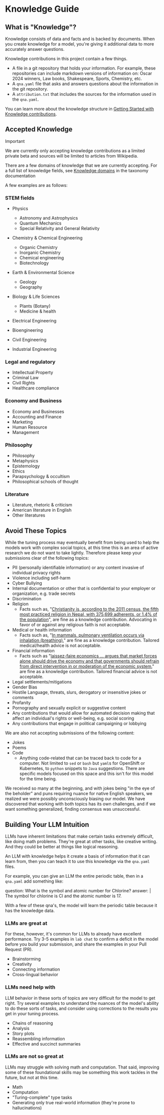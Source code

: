 # Knowledge Guide

## What is "Knowledge"?

Knowledge consists of data and facts and is backed by documents. When you create knowledge for a model, you're giving it additional data to more accurately answer questions.

Knowledge contributions in this project contain a few things.

- A file in a git repository that holds your information. For example, these repositories can include markdown versions of information on: Oscar 2024 winners, Law books, Shakespeare, Sports, Chemistry, etc.
- A `qna.yaml` file that asks and answers questions about the information in the git repository.
- A `attribution.txt` that includes the sources for the information used in the `qna.yaml`.

You can learn more about the knowledge structure in [Getting Started with Knowledge contributions](https://github.com/instructlab/taxonomy/blob/main/README.md#getting-started-with-knowledge-contributions).

## Accepted Knowledge

> [!IMPORTANT]
> We are currently only accepting knowledge contributions as a limited private beta and sources will be limited to articles from Wikipedia.

There are a few domains of knowledge that we are currently accepting. For a full list of knowledge fields, see [Knowledge domains](https://github.com/instructlab/taxonomy/blob/main/knowledge/knowledge_domains.md) in the taxonomy documentation

A few examples are as follows:

### STEM fields

- Physics
  - Astronomy and Astrophysics
  - Quantum Mechanics
  - Special Relativity and General Relativity

- Chemistry & Chemical Engineering
  - Organic Chemistry
  - Inorganic Chemistry
  - Chemical engineering
  - Biotechnology

- Earth & Environmental Science
  - Geology
  - Geography

- Biology & Life Sciences
  - Plants (Botany)
  - Medicine & health

- Electrical Engineering
- Bioengineering
- Civil Engineering
- Industrial Engineering

### Legal and regulatory

- Intellectual Property
- Criminal Law
- Civil Rights
- Healthcare compliance

### Economy and Business

- Economy and Businesses
- Accounting and Finance
- Marketing
- Human Resource
- Management

### Philosophy

- Philosophy
- Metaphysics
- Epistemology
- Ethics
- Parapsychology & occultism
- Philosophical schools of thought

### Literature

- Literature, rhetoric & criticism
- American literature in English
- Other literatures

## Avoid These Topics

While the tuning process may eventually benefit from being used to help the models work with complex social topics, at this time this is an area of active research we do not want to take lightly. Therefore please keep your submissions clear of the following topics:

- PII (personally identifiable information) or any content invasive of individual privacy rights
- Violence including self-harm
- Cyber Bullying
- Internal documentation or other that is confidential to your employer or organization, e.g. trade secrets
- Discrimination
- Religion
  - Facts such as, "[Christianity is, according to the 2011 census, the fifth most practiced religion in Nepal, with 375,699 adherents, or 1.4% of the population](https://en.wikipedia.org/wiki/Christianity_in_Nepal)", are fine as a knowledge contribution. Advocating in favor of or against any religious faith is not acceptable.
- Medical or health information
  - Facts such as,  "[In mammals, pulmonary ventilation occurs via inhalation (breathing)](https://opentextbc.ca/biology/chapter/11-3-circulatory-and-respiratory-systems/)," are fine as a knowledge contribution. Tailored medical/health advice is not acceptable.
- Financial information
  - Facts such as "[laissez-faire economics ... argues that market forces alone should drive the economy and that governments should refrain from direct intervention in or moderation of the economic system](https://openstax.org/books/world-history-volume-2/pages/6-3-capitalism-and-the-first-industrial-revolution)," are fine as a knowledge contribution. Tailored financial advice is not acceptable.
- Legal settlements/mitigations
- Gender Bias
- Hostile Language, threats, slurs, derogatory or insensitive jokes or comments
- Profanity
- Pornography and sexually explicit or suggestive content
- Any contributions that would allow for automated decision making that affect an individual's rights or well-being, e.g. social scoring
- Any contributions that engage in political campaigning or lobbying

We are also not accepting submissions of the following content:

- Jokes
- Poems
- Code
  - Anything code-related that can be traced back to code for a computer. Not limited to `sed` or `bash` but `yaml`s for OpenShift or Kubernetes, to `python` snippets to `Java` suggestions. There are specific models focused on this space and this isn't for this model for the time being.

We received so many at the beginning, and with jokes being "in the eye of the beholder" and puns requiring nuance for native English speakers, we realized we were possibly unconsciously biasing our model. We have discovered that working with both topics has its own challenges, and if we want something generalized, finding consensus was unsuccessful.

## Building Your LLM Intuition

LLMs have inherent limitations that make certain tasks extremely difficult, like doing math problems. They're great at other tasks, like creative writing. And they could be better at things like logical reasoning.

An LLM with knowledge helps it create a basis of information that it can learn from, then you can teach it to use this knowledge via the `qna.yaml` files.

For example, you can give an LLM the entire periodic table, then in a `qna.yaml` add something like:

question: What is the symbol and atomic number for Chlorine?
answer: |
        The symbol for chlorine is Cl and the atomic number is 17.

With a few of these qna's, the model will learn the periodic table because it has the knowledge data.

### LLMs are great at

For these, however, it's common for LLMs to already have excellent performance. Try 3-5 examples in `lab chat` to confirm a deficit in the model before you build your submission, and share the examples in your Pull Request (PR).

- Brainstorming
- Creativity
- Connecting information
- Cross-lingual behavior

### LLMs need help with

LLM behavior in these sorts of topics are very difficult for the model to get right. Try several examples to understand the nuances of the model's ability to do these sorts of tasks, and consider using corrections to the results you get in your tuning process.

- Chains of reasoning
- Analysis
- Story plots
- Reassembling information
- Effective and succinct summaries

### LLMs are not so great at

LLMs may struggle with solving math and computation. That said, improving some of these foundational skills may be something this work tackles in the future, but not at this time.

- Math
- Computation
- "Turing-complete" type tasks
- Generating only true real-world information (they're prone to hallucinations)
